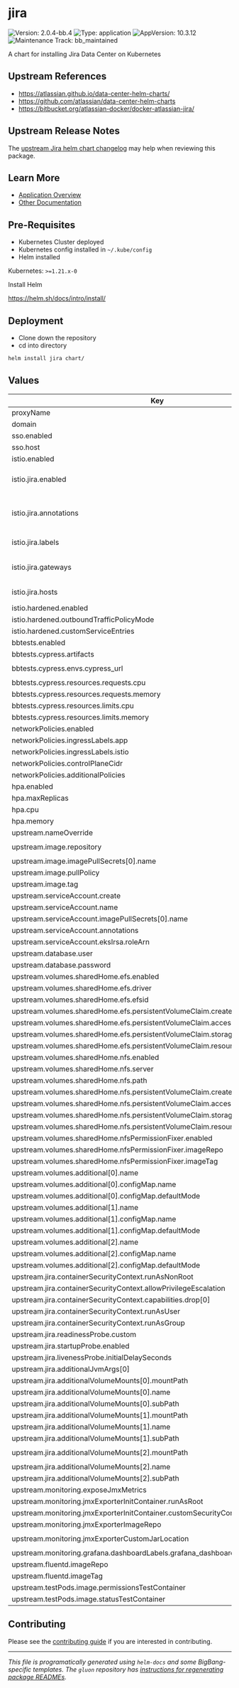 <!-- Warning: Do not manually edit this file. See notes on gluon + helm-docs at the end of this file for more information. -->
# jira

![Version: 2.0.4-bb.4](https://img.shields.io/badge/Version-2.0.4--bb.4-informational?style=flat-square) ![Type: application](https://img.shields.io/badge/Type-application-informational?style=flat-square) ![AppVersion: 10.3.12](https://img.shields.io/badge/AppVersion-10.3.12-informational?style=flat-square) ![Maintenance Track: bb_maintained](https://img.shields.io/badge/Maintenance_Track-bb_maintained-yellow?style=flat-square)

A chart for installing Jira Data Center on Kubernetes

## Upstream References

- <https://atlassian.github.io/data-center-helm-charts/>
- <https://github.com/atlassian/data-center-helm-charts>
- <https://bitbucket.org/atlassian-docker/docker-atlassian-jira/>

## Upstream Release Notes

The [upstream Jira helm chart changelog](https://github.com/atlassian/data-center-helm-charts/blob/main/src/main/charts/jira/Changelog.md) may help when reviewing this package.

## Learn More

- [Application Overview](docs/overview.md)
- [Other Documentation](docs/)

## Pre-Requisites

- Kubernetes Cluster deployed
- Kubernetes config installed in `~/.kube/config`
- Helm installed

Kubernetes: `>=1.21.x-0`

Install Helm

https://helm.sh/docs/intro/install/

## Deployment

- Clone down the repository
- cd into directory

```bash
helm install jira chart/
```

## Values

| Key | Type | Default | Description |
|-----|------|---------|-------------|
| proxyName | string | `"jira.dev.bigbang.mil"` |  |
| domain | string | `"dev.bigbang.mil"` |  |
| sso.enabled | bool | `false` |  |
| sso.host | string | `"login.dso.mil"` |  |
| istio.enabled | bool | `false` |  |
| istio.jira.enabled | bool | `true` | Toggle Istio VirtualService creation |
| istio.jira.annotations | object | `{}` | Set Annotations for VirtualService |
| istio.jira.labels | object | `{}` | Set Labels for VirtualService |
| istio.jira.gateways | list | `["istio-system/public"]` | Set Gateway for VirtualService |
| istio.jira.hosts | list | `["jira.{{ .Values.domain }}"]` | Set Hosts for VirtualService |
| istio.hardened.enabled | bool | `false` |  |
| istio.hardened.outboundTrafficPolicyMode | string | `"REGISTRY_ONLY"` |  |
| istio.hardened.customServiceEntries | list | `[]` |  |
| bbtests.enabled | bool | `false` |  |
| bbtests.cypress.artifacts | bool | `true` |  |
| bbtests.cypress.envs.cypress_url | string | `"http://{{ include \"common.names.fullname\" . }}:{{ .Values.jira.service.port }}"` |  |
| bbtests.cypress.resources.requests.cpu | string | `"1"` |  |
| bbtests.cypress.resources.requests.memory | string | `"2Gi"` |  |
| bbtests.cypress.resources.limits.cpu | string | `"1"` |  |
| bbtests.cypress.resources.limits.memory | string | `"2Gi"` |  |
| networkPolicies.enabled | bool | `false` |  |
| networkPolicies.ingressLabels.app | string | `"istio-ingressgateway"` |  |
| networkPolicies.ingressLabels.istio | string | `"ingressgateway"` |  |
| networkPolicies.controlPlaneCidr | string | `"0.0.0.0/0"` |  |
| networkPolicies.additionalPolicies | list | `[]` |  |
| hpa.enabled | bool | `false` |  |
| hpa.maxReplicas | int | `3` |  |
| hpa.cpu | int | `80` |  |
| hpa.memory | int | `70` |  |
| upstream.nameOverride | string | `"jira"` |  |
| upstream.image.repository | string | `"registry1.dso.mil/ironbank/atlassian/jira-data-center/jira-node-lts"` |  |
| upstream.image.imagePullSecrets[0].name | string | `"private-registry"` |  |
| upstream.image.pullPolicy | string | `"IfNotPresent"` |  |
| upstream.image.tag | string | `"10.3.12"` |  |
| upstream.serviceAccount.create | bool | `true` |  |
| upstream.serviceAccount.name | string | `nil` |  |
| upstream.serviceAccount.imagePullSecrets[0].name | string | `"private-registry"` |  |
| upstream.serviceAccount.annotations | object | `{}` |  |
| upstream.serviceAccount.eksIrsa.roleArn | string | `nil` |  |
| upstream.database.user | string | `nil` |  |
| upstream.database.password | string | `nil` |  |
| upstream.volumes.sharedHome.efs.enabled | bool | `false` |  |
| upstream.volumes.sharedHome.efs.driver | string | `nil` |  |
| upstream.volumes.sharedHome.efs.efsid | string | `nil` |  |
| upstream.volumes.sharedHome.efs.persistentVolumeClaim.create | bool | `false` |  |
| upstream.volumes.sharedHome.efs.persistentVolumeClaim.accessModes[0] | string | `"ReadWriteMany"` |  |
| upstream.volumes.sharedHome.efs.persistentVolumeClaim.storageClassName | string | `nil` |  |
| upstream.volumes.sharedHome.efs.persistentVolumeClaim.resources.requests.storage | string | `"1Gi"` |  |
| upstream.volumes.sharedHome.nfs.enabled | bool | `false` |  |
| upstream.volumes.sharedHome.nfs.server | string | `"IP"` |  |
| upstream.volumes.sharedHome.nfs.path | string | `"/"` |  |
| upstream.volumes.sharedHome.nfs.persistentVolumeClaim.create | bool | `false` |  |
| upstream.volumes.sharedHome.nfs.persistentVolumeClaim.accessModes[0] | string | `"ReadWriteMany"` |  |
| upstream.volumes.sharedHome.nfs.persistentVolumeClaim.storageClassName | string | `nil` |  |
| upstream.volumes.sharedHome.nfs.persistentVolumeClaim.resources.requests.storage | string | `"1Gi"` |  |
| upstream.volumes.sharedHome.nfsPermissionFixer.enabled | bool | `false` |  |
| upstream.volumes.sharedHome.nfsPermissionFixer.imageRepo | string | `"registry1.dso.mil/ironbank/redhat/ubi/ubi8-minimal"` |  |
| upstream.volumes.sharedHome.nfsPermissionFixer.imageTag | string | `"8.10"` |  |
| upstream.volumes.additional[0].name | string | `"server-xml-j2"` |  |
| upstream.volumes.additional[0].configMap.name | string | `"server-xml-j2"` |  |
| upstream.volumes.additional[0].configMap.defaultMode | int | `484` |  |
| upstream.volumes.additional[1].name | string | `"server-xml"` |  |
| upstream.volumes.additional[1].configMap.name | string | `"server-xml"` |  |
| upstream.volumes.additional[1].configMap.defaultMode | int | `484` |  |
| upstream.volumes.additional[2].name | string | `"footer-vm"` |  |
| upstream.volumes.additional[2].configMap.name | string | `"footer-vm"` |  |
| upstream.volumes.additional[2].configMap.defaultMode | int | `484` |  |
| upstream.jira.containerSecurityContext.runAsNonRoot | bool | `true` |  |
| upstream.jira.containerSecurityContext.allowPrivilegeEscalation | bool | `false` |  |
| upstream.jira.containerSecurityContext.capabilities.drop[0] | string | `"ALL"` |  |
| upstream.jira.containerSecurityContext.runAsUser | int | `2001` |  |
| upstream.jira.containerSecurityContext.runAsGroup | int | `2001` |  |
| upstream.jira.readinessProbe.custom | object | `{}` |  |
| upstream.jira.startupProbe.enabled | bool | `true` |  |
| upstream.jira.livenessProbe.initialDelaySeconds | int | `300` |  |
| upstream.jira.additionalJvmArgs[0] | string | `"-Dcom.redhat.fips=false"` |  |
| upstream.jira.additionalVolumeMounts[0].mountPath | string | `"/opt/atlassian/etc/server.xml.j2"` |  |
| upstream.jira.additionalVolumeMounts[0].name | string | `"server-xml-j2"` |  |
| upstream.jira.additionalVolumeMounts[0].subPath | string | `"server.xml.j2"` |  |
| upstream.jira.additionalVolumeMounts[1].mountPath | string | `"/opt/atlassian/jira/conf/server.xml"` |  |
| upstream.jira.additionalVolumeMounts[1].name | string | `"server-xml"` |  |
| upstream.jira.additionalVolumeMounts[1].subPath | string | `"server.xml"` |  |
| upstream.jira.additionalVolumeMounts[2].mountPath | string | `"/opt/atlassian/jira/atlassian-jira/WEB-INF/classes/templates/plugins/footer/footer.vm"` |  |
| upstream.jira.additionalVolumeMounts[2].name | string | `"footer-vm"` |  |
| upstream.jira.additionalVolumeMounts[2].subPath | string | `"footer.vm"` |  |
| upstream.monitoring.exposeJmxMetrics | bool | `false` |  |
| upstream.monitoring.jmxExporterInitContainer.runAsRoot | bool | `false` |  |
| upstream.monitoring.jmxExporterInitContainer.customSecurityContext.runAsUser | int | `1000` |  |
| upstream.monitoring.jmxExporterImageRepo | string | `"registry1.dso.mil/ironbank/opensource/prometheus/jmx-exporter"` |  |
| upstream.monitoring.jmxExporterCustomJarLocation | string | `"/var/atlassian/application-data/shared-home/jmx_prometheus_javaagent-0.18.0.jar"` |  |
| upstream.monitoring.grafana.dashboardLabels.grafana_dashboard | string | `"1"` |  |
| upstream.fluentd.imageRepo | string | `"ironbank/opensource/fluentd/fluentd-kubernetes-daemonset"` |  |
| upstream.fluentd.imageTag | string | `"1.19.0"` |  |
| upstream.testPods.image.permissionsTestContainer | string | `"registry1.dso.mil/ironbank/redhat/ubi/ubi8-minimal:8.10"` |  |
| upstream.testPods.image.statusTestContainer | string | `"registry1.dso.mil/ironbank/opensource/alpinelinux/alpine:3.20"` |  |

## Contributing

Please see the [contributing guide](./CONTRIBUTING.md) if you are interested in contributing.

---

_This file is programatically generated using `helm-docs` and some BigBang-specific templates. The `gluon` repository has [instructions for regenerating package READMEs](https://repo1.dso.mil/big-bang/product/packages/gluon/-/blob/master/docs/bb-package-readme.md)._

